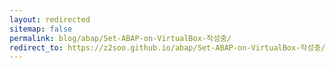 ```yaml
---
layout: redirected
sitemap: false
permalink: blog/abap/Set-ABAP-on-VirtualBox-작성중/
redirect_to: https://z2soo.github.io/abap/Set-ABAP-on-VirtualBox-작성중/
---
```

